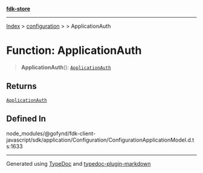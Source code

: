 [**fdk-store**](../../../README.md)
***

[Index](../../../API.md) > [configuration](../../README.md) > [<internal>](../README.md) > ApplicationAuth

# Function: ApplicationAuth

> **ApplicationAuth**(): [`ApplicationAuth`](../type-aliases/type-alias.ApplicationAuth.md)

## Returns

[`ApplicationAuth`](../type-aliases/type-alias.ApplicationAuth.md)

## Defined In

node\_modules/@gofynd/fdk-client-javascript/sdk/application/Configuration/ConfigurationApplicationModel.d.ts:1633

***
Generated using [TypeDoc](https://typedoc.org/) and [typedoc-plugin-markdown](https://www.npmjs.com/package/typedoc-plugin-markdown)
